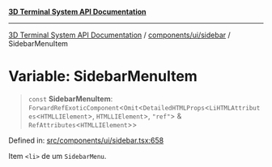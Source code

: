 [**3D Terminal System API Documentation**](../../../../README.md)

***

[3D Terminal System API Documentation](../../../../README.md) / [components/ui/sidebar](../README.md) / SidebarMenuItem

# Variable: SidebarMenuItem

> `const` **SidebarMenuItem**: `ForwardRefExoticComponent`\<`Omit`\<`DetailedHTMLProps`\<`LiHTMLAttributes`\<`HTMLLIElement`\>, `HTMLLIElement`\>, `"ref"`\> & `RefAttributes`\<`HTMLLIElement`\>\>

Defined in: [src/components/ui/sidebar.tsx:658](https://github.com/Dicommunitas/ThreeJS_Terminal_3D/blob/bf102b883b1f46260971486ec9fa4290f009e866/src/components/ui/sidebar.tsx#L658)

Item `<li>` de um `SidebarMenu`.
